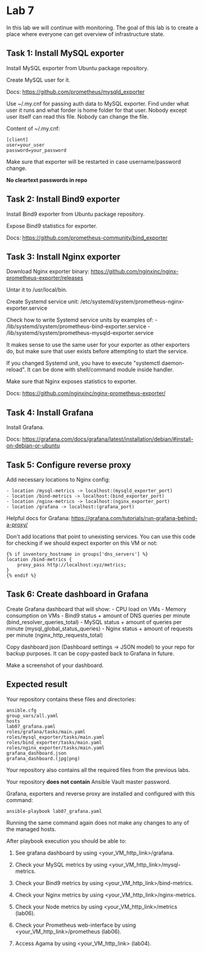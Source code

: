 # Lab 7

In this lab we will continue with monitoring. The goal of this lab is to create a place where everyone can get overview of infrastructure state.

## Task 1: Install MySQL exporter

Install MySQL exporter from Ubuntu package repository.

Create MySQL user for it.

Docs: https://github.com/prometheus/mysqld_exporter

Use ~/.my.cnf for passing auth data to MySQL exporter. Find under what user it runs and what forder is home folder for that user. Nobody except user itself can read this file. Nobody can change the file.

Content of ~/.my.cnf:

    [client]
    user=your_user
    password=your_password

Make sure that exporter will be restarted in case username/password change.

**No cleartext passwords in repo**

## Task 2: Install Bind9 exporter

Install Bind9 exporter from Ubuntu package repository.

Expose Bind9 statistics for exporter.

Docs: https://github.com/prometheus-community/bind_exporter

## Task 3: Install Nginx exporter

Download Nginx exporter binary: https://github.com/nginxinc/nginx-prometheus-exporter/releases

Untar it to /usr/local/bin.

Create Systemd service unit: /etc/systemd/system/prometheus-nginx-exporter.service

Check how to write Systemd service units by examples of:
    - /lib/systemd/system/prometheus-bind-exporter.service
    - /lib/systemd/system/prometheus-mysqld-exporter.service

It makes sense to use the same user for your exporter as other exporters do, but make sure that user exists before attempting to start the service.

If you changed Systemd unit, you have to execute "systemctl daemon-reload". It can be done with shell/command module inside handler.

Make sure that Nginx exposes statistics to exporter.

Docs: https://github.com/nginxinc/nginx-prometheus-exporter/

## Task 4: Install Grafana

Install Grafana.

Docs: https://grafana.com/docs/grafana/latest/installation/debian/#install-on-debian-or-ubuntu

## Task 5: Configure reverse proxy

Add necessary locations to Nginx config:

    - location /mysql-metrics -> localhost:(mysqld_exporter_port)
    - location /bind-metrics -> localhost:(bind_exporter_port)
    - location /nginx-metrics -> localhost:(nginx_exporter_port)
    - location /grafana -> localhost:(grafana_port)
    
Helpful docs for Grafana: https://grafana.com/tutorials/run-grafana-behind-a-proxy/

Don't add locations that point to unexisting services. You can use this code for checking if we should expect exporter on this VM or not:

    {% if inventory_hostname in groups['dns_servers'] %}
    location /bind-metrics {
        proxy_pass http://localhost:xyz/metrics;
    }
    {% endif %}

## Task 6: Create dashboard in Grafana

Create Grafana dashboard that will show:
    - CPU load on VMs
    - Memory consumption on VMs
    - Bind9 status + amount of DNS queries per minute (bind_resolver_queries_total)
    - MySQL status + amount of queries per minute (mysql_global_status_queries)
    - Nginx status + amount of requests per minute (nginx_http_requests_total)

Copy dashboard json (Dashboard settings -> JSON model) to your repo for backup purposes.
It can be copy-pasted back to Grafana in future.

Make a screenshot of your dashboard.

## Expected result

Your repository contains these files and directories:

    ansible.cfg
    group_vars/all.yaml
    hosts
    lab07_grafana.yaml
    roles/grafana/tasks/main.yaml
    roles/mysql_exporter/tasks/main.yaml
    roles/bind_exporter/tasks/main.yaml
    roles/nginx_exporter/tasks/main.yaml
    grafana_dashboard.json
    grafana_dashboard.(jpg|png)

Your repository also contains all the required files from the previous labs.

Your repository **does not contain** Ansible Vault master password.

Grafana, exporters and reverse proxy are installed and configured with this command:

	ansible-playbook lab07_grafana.yaml

Running the same command again does not make any changes to any of the managed
hosts.

After playbook execution you should be able to:

1. See grafana dashboard by using \<your_VM_http_link\>/grafana.

2. Check your MySQL metrics by using \<your_VM_http_link\>/mysql-metrics.

3. Check your Bind9 metrics by using \<your_VM_http_link\>/bind-metrics.

4. Check your Nginx metrics by using \<your_VM_http_link\>/nginx-metrics.

5. Check your Node metrics by using \<your_VM_http_link\>/metrics (lab06).

6. Check your Prometheus web-interface by using \<your_VM_http_link\>/prometheus (lab06).

7. Access Agama by using \<your_VM_http_link\> (lab04).
